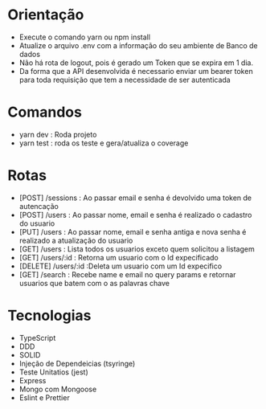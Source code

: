 # Orientação
  - Execute o comando yarn ou npm install
  - Atualize o arquivo .env com a informação do seu ambiente de Banco de dados
  - Não há rota de logout, pois é gerado um Token que se expira em 1 dia.
  - Da forma que a API desenvolvida é necessario enviar um bearer token para toda requisição que tem a necessidade de ser autenticada

# Comandos
  - yarn dev : Roda projeto
  - yarn test : roda os teste e gera/atualiza o coverage

# Rotas
  - [POST] /sessions : Ao passar email e senha é devolvido uma token de autencação
  - [POST] /users : Ao passar nome, email e senha é realizado o cadastro do usuario
  - [PUT] /users : Ao passar nome, email e senha antiga e nova senha é realizado a atualização do usuario
  - [GET] /users : Lista todos os usuarios exceto quem solicitou a listagem
  - [GET] /users/:id : Retorna um usuario com o Id expecificado
  - [DELETE] /users/:id :Deleta um usuario com um Id expecifico
  - [GET] /search : Recebe name e email no query params e retornar usuarios que batem com o as palavras chave


# Tecnologias
  - TypeScript
  - DDD
  - SOLID
  - Injeção de Dependeicias (tsyringe)
  - Teste Unitatios (jest)
  - Express
  - Mongo com Mongoose
  - Eslint e Prettier
  



